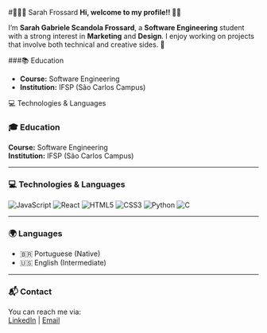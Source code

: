 #👩🏻‍💻 Sarah Frossard
**Hi, welcome to my profile!! 🖐🏻**

I’m **Sarah Gabriele Scandola Frossard**, a **Software Engineering** student with a strong interest in **Marketing** and **Design**. I enjoy working on projects that involve both technical and creative sides. 🚀

###📚 Education
- **Course:** Software Engineering
- **Institution:** IFSP (São Carlos Campus)

💻 Technologies & Languages

### 🎓 Education

**Course:** Software Engineering  
**Institution:** IFSP (São Carlos Campus)  

---

### 💻 Technologies & Languages

![JavaScript](https://img.shields.io/badge/-JavaScript-000000?style=flat-square&logo=javascript)
![React](https://img.shields.io/badge/-React-000000?style=flat-square&logo=react)
![HTML5](https://img.shields.io/badge/-HTML5-000000?style=flat-square&logo=html5)
![CSS3](https://img.shields.io/badge/-CSS3-000000?style=flat-square&logo=css3)
![Python](https://img.shields.io/badge/-Python-000000?style=flat-square&logo=python)
![C](https://img.shields.io/badge/-C-000000?style=flat-square&logo=c)

---

### 🌍 Languages

- 🇧🇷 Portuguese (Native)  
- 🇺🇸 English (Intermediate)  

---

### 📬 Contact

You can reach me via:  
[LinkedIn](https://www.linkedin.com/in/sarahgsf) | [Email](mailto:sarahgsf@example.com)
